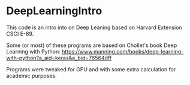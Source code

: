 # DeepLearningIntro
This code is an intro into on Deep Leaning based on Harvard Extension CSCI E-89.

Some (or most) of these programs are based on Chollet's book Deep Learning with Python: 
https://www.manning.com/books/deep-learning-with-python?a_aid=keras&a_bid=76564dff

Programs were tweaked for GPU and with some extra calculation for academic purposes.

